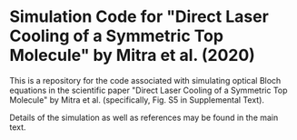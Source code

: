 # Simulation Code for "Direct Laser Cooling of a Symmetric Top Molecule" by Mitra et al. (2020)
This is a repository for the code associated with simulating optical Bloch equations in the scientific paper "Direct Laser Cooling of a Symmetric Top Molecule" by Mitra et al. (specifically, Fig. S5 in Supplemental Text). 

Details of the simulation as well as references may be found in the main text.
